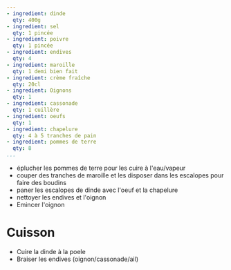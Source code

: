 ```yaml
---
- ingredient: dinde
  qty: 400g
- ingredient: sel
  qty: 1 pincée
- ingredient: poivre
  qty: 1 pincée
- ingredient: endives
  qty: 4
- ingredient: maroille
  qty: 1 demi bien fait
- ingredient: crème fraîche
  qty: 20cl
- ingredient: Oignons
  qty: 1
- ingredient: cassonade
  qty: 1 cuillère
- ingredient: oeufs
  qty: 1
- ingredient: chapelure
  qty: 4 à 5 tranches de pain
- ingredient: pommes de terre
  qty: 8
...
```

* éplucher les pommes de terre pour les cuire à l'eau/vapeur
* couper des tranches de maroille et les disposer dans les escalopes pour faire des boudins
* paner les escalopes de dinde avec l'oeuf et la chapelure
* nettoyer les endives  et l'oignon
* Emincer l'oignon

# Cuisson
* Cuire la dinde à la poele
* Braiser les endives (oignon/cassonade/ail)

